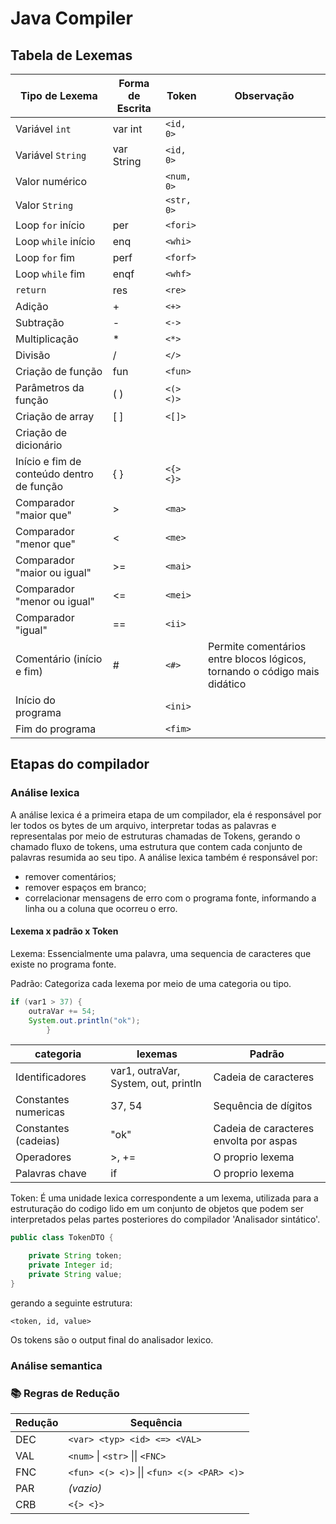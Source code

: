# Java Compiler
 
## Tabela de Lexemas

| Tipo de Lexema                                | Forma de Escrita | Token       | Observação                                                                 |
|----------------------------------------------|------------------|-------------|----------------------------------------------------------------------------|
| Variável `int`                                | var int          | `<id, 0>`   |                                                                            |
| Variável `String`                             | var String       | `<id, 0>`   |                                                                            |
| Valor numérico                                |                  | `<num, 0>`  |                                                                            |
| Valor `String`                                |                  | `<str, 0>`  |                                                                            |
| Loop `for` início                             | per              | `<fori>`    |                                                                            |
| Loop `while` início                           | enq              | `<whi>`     |                                                                            |
| Loop `for` fim                                | perf             | `<forf>`    |                                                                            |
| Loop `while` fim                              | enqf             | `<whf>`     |                                                                            |
| `return`                                      | res              | `<re>`      |                                                                            |
| Adição                                        | +                | `<+>`       |                                                                            |
| Subtração                                     | -                | `<->`       |                                                                            |
| Multiplicação                                 | *                | `<*>`       |                                                                            |
| Divisão                                       | /                | `</>`       |                                                                            |
| Criação de função                             | fun              | `<fun>`     |                                                                            |
| Parâmetros da função                          | ( )              | `<(>` `<)>` |                                                                            |
| Criação de array                              | [ ]              | `<[]>`      |                                                                            |
| Criação de dicionário                         |                  |             |                                                                            |
| Início e fim de conteúdo dentro de função     | { }              | `<{>` `<}>` |                                                                            |
| Comparador "maior que"                        | >                | `<ma>`      |                                                                            |
| Comparador "menor que"                        | <                | `<me>`      |                                                                            |
| Comparador "maior ou igual"                   | >=               | `<mai>`     |                                                                            |
| Comparador "menor ou igual"                   | <=               | `<mei>`     |                                                                            |
| Comparador "igual"                            | ==               | `<ii>`      |                                                                            |
| Comentário (início e fim)                     | #                | `<#>`       | Permite comentários entre blocos lógicos, tornando o código mais didático |
| Início do programa                            |                  | `<ini>`     |                                                                            |
| Fim do programa                               |                  | `<fim>`     |                                                                            |

## Etapas do compilador

### Análise lexica
A análise lexica é a primeira etapa de um compilador, ela é responsável por ler todos os bytes de um arquivo, interpretar todas as
palavras e representalas por meio de estruturas chamadas de Tokens, gerando o chamado fluxo de tokens, uma estrutura que contem
cada conjunto de palavras resumida ao seu tipo.
A análise lexica também é responsável por:
- remover comentários;
- remover espaços em branco;
- correlacionar mensagens de erro com o programa fonte, informando a linha ou a coluna que ocorreu o erro.

#### Lexema x padrão x Token
Lexema:
Essencialmente uma palavra, uma sequencia de caracteres que existe no programa fonte.

Padrão:
Categoriza cada lexema por meio de uma categoria ou tipo.
````java
if (var1 > 37) {
    outraVar += 54;
    System.out.println("ok");
        }
````

| categoria            | lexemas                              | Padrão                                 |
|----------------------|--------------------------------------|----------------------------------------|
| Identificadores      | var1, outraVar, System, out, println | Cadeia de caracteres                   |
| Constantes numericas | 37, 54                               | Sequência de dígitos                   |
| Constantes (cadeias) | "ok"                                 | Cadeia de caracteres envolta por aspas |
| Operadores           | >, +=                                | O proprio lexema                       |
| Palavras chave       | if                                   | O proprio lexema                       |

Token: 
É uma unidade lexica correspondente a um lexema, utilizada para a estruturação do codigo lido em um conjunto
de objetos que podem ser interpretados pelas partes posteriores do compilador 'Analisador sintático'.

````java
public class TokenDTO {

    private String token;
    private Integer id;  
    private String value;
}
````

gerando a seguinte estrutura: 

````
<token, id, value>
````

Os tokens são o output final do analisador lexico.

### Análise semantica

### 📚 Regras de Redução

| Redução | Sequência                           |
|---------|-------------------------------------|
| DEC     | `<var> <typ> <id> <=> <VAL>`        |
| VAL     | `<num>` &#124; `<str>` &#124;&#124; `<FNC>` |
| FNC     | `<fun> <(> <)>` &#124;&#124; `<fun> <(> <PAR> <)>` |
| PAR     | *(vazio)*                           |
| CRB     | `<{> <}>`                           |
